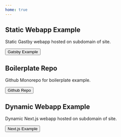 ```yaml
---
home: true
---
```


<div style="text-align: center">
  <Bit/>
</div>

<div class="features">
  <div class="feature">
    <h2>Static Webapp Example</h2>
    <p>Static Gastby webapp hosted on subdomain of site.</p>
    <a href="/gatsby/">
        <button class="action-button">Gatsby Example</button>
    </a>
  </div>
  <div class="feature">
    <h2>Boilerplate Repo</h2>
    <p>Github Monorepo for boilerplate example.</p>
    <a href="https://github.com/overvues/boilerplate">
        <button class="action-button">Github Repo</button>
    </a>
  </div>
  <div class="feature">
    <h2>Dynamic Webapp Example</h2>
    <p>Dynamic Next.js webapp hosted on subdomain of site.</p>
    <a href="/next/">
        <button class="action-button">Next.js Example</button>
    </a>
  </div>
</div>

<!-- If custom homepage, uncomment below and delete above-->

<!-- ---
layout: Layout
--- -->
